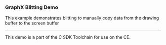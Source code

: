 ### GraphX Blitting Demo

This example demonstrates blitting to manually copy data from the drawing buffer to the screen buffer

---

This demo is a part of the C SDK Toolchain for use on the CE.
